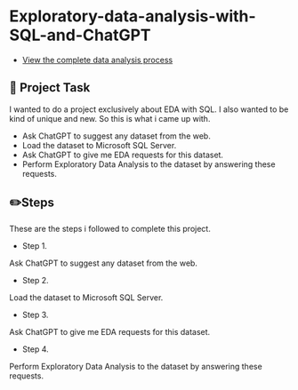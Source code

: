 # Exploratory-data-analysis-with-SQL-and-ChatGPT

- [View the complete data analysis process](https://github.com/SokratisPapadopoulos/Exploratory_data_analysis_with_SQL_and_ChatGPT)

## 📝 Project Task

I wanted to do a project exclusively about EDA with SQL. I also wanted to be kind of unique and new. So this is what i came up with.

- Ask ChatGPT to suggest any dataset from the web.
- Load the dataset to Microsoft SQL Server.
- Ask ChatGPT to give me EDA requests for this dataset.
- Perform Exploratory Data Analysis to the dataset by answering these requests.

## ✏️Steps

These are the steps i followed to complete this project.

- Step 1.

Ask ChatGPT to suggest any dataset from the web.

- Step 2.

Load the dataset to Microsoft SQL Server.

- Step 3.

Ask ChatGPT to give me EDA requests for this dataset.

- Step 4.

Perform Exploratory Data Analysis to the dataset by answering these requests.

1.	Count the number of records in the dataset.
2.	Retrieve the first 10 records in the dataset.
3.	Retrieve the records for a specific country (e.g. Turkey).
4.	Retrieve the records for a specific year (e.g. 2002).
5.	Retrieve the highest number of child deaths and the corresponding country and year.
6.	Calculate the average number of child deaths across all countries and years.
7.	Calculate the total number of child deaths for each country.
8.	Calculate the average number of child deaths for each country.
9.	Retrieve the countries with the highest and lowest average number of child deaths per year.
10.	Count the number of unique countries in the dataset.
11.	Calculate the total number of child deaths across all countries and years.
12.	Identify the top 10 countries with the highest child mortality rates in 2012.
13.	Calculate the percentage change in child mortality rates for each country between 1952 and 2012.
14.	Identify the country with the biggest difference in child mortality rates between 1952 and 2012.
